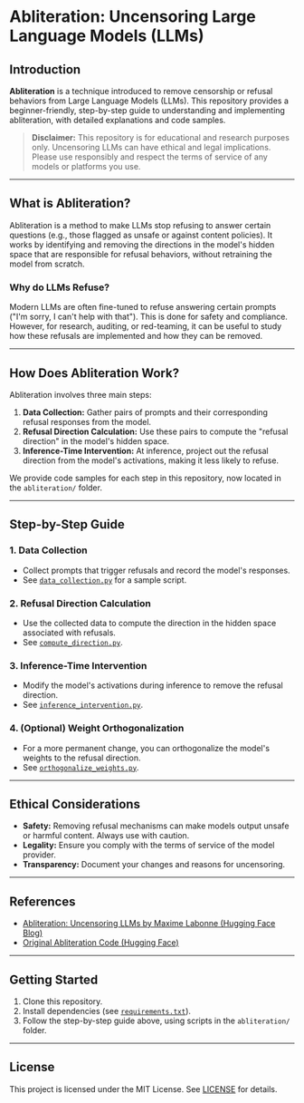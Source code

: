 # Abliteration: Uncensoring Large Language Models (LLMs)

## Introduction

**Abliteration** is a technique introduced to remove censorship or refusal behaviors from Large Language Models (LLMs). This repository provides a beginner-friendly, step-by-step guide to understanding and implementing abliteration, with detailed explanations and code samples.

> **Disclaimer:** This repository is for educational and research purposes only. Uncensoring LLMs can have ethical and legal implications. Please use responsibly and respect the terms of service of any models or platforms you use.

---

## What is Abliteration?

Abliteration is a method to make LLMs stop refusing to answer certain questions (e.g., those flagged as unsafe or against content policies). It works by identifying and removing the directions in the model's hidden space that are responsible for refusal behaviors, without retraining the model from scratch.

### Why do LLMs Refuse?

Modern LLMs are often fine-tuned to refuse answering certain prompts ("I'm sorry, I can't help with that"). This is done for safety and compliance. However, for research, auditing, or red-teaming, it can be useful to study how these refusals are implemented and how they can be removed.

---

## How Does Abliteration Work?

Abliteration involves three main steps:

1. **Data Collection:** Gather pairs of prompts and their corresponding refusal responses from the model.
2. **Refusal Direction Calculation:** Use these pairs to compute the "refusal direction" in the model's hidden space.
3. **Inference-Time Intervention:** At inference, project out the refusal direction from the model's activations, making it less likely to refuse.

We provide code samples for each step in this repository, now located in the `abliteration/` folder.

---

## Step-by-Step Guide

### 1. Data Collection
- Collect prompts that trigger refusals and record the model's responses.
- See [`data_collection.py`](data_collection.py) for a sample script.

### 2. Refusal Direction Calculation
- Use the collected data to compute the direction in the hidden space associated with refusals.
- See [`compute_direction.py`](compute_direction.py).

### 3. Inference-Time Intervention
- Modify the model's activations during inference to remove the refusal direction.
- See [`inference_intervention.py`](inference_intervention.py).

### 4. (Optional) Weight Orthogonalization
- For a more permanent change, you can orthogonalize the model's weights to the refusal direction.
- See [`orthogonalize_weights.py`](orthogonalize_weights.py).

---

## Ethical Considerations

- **Safety:** Removing refusal mechanisms can make models output unsafe or harmful content. Always use with caution.
- **Legality:** Ensure you comply with the terms of service of the model provider.
- **Transparency:** Document your changes and reasons for uncensoring.

---

## References

- [Abliteration: Uncensoring LLMs by Maxime Labonne (Hugging Face Blog)](https://huggingface.co/blog/mlabonne/abliteration)
- [Original Abliteration Code (Hugging Face)](https://github.com/mlabonne/abliteration)

---

## Getting Started

1. Clone this repository.
2. Install dependencies (see [`requirements.txt`](../requirements.txt)).
3. Follow the step-by-step guide above, using scripts in the `abliteration/` folder.

---

## License

This project is licensed under the MIT License. See [LICENSE](../LICENSE) for details. 
